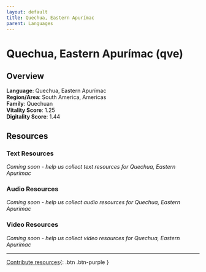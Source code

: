 ```yaml
---
layout: default
title: Quechua, Eastern Apurímac
parent: Languages
---
```


# Quechua, Eastern Apurímac (qve)

## Overview

**Language**: Quechua, Eastern Apurímac  
**Region/Area**: South America, Americas  
**Family**: Quechuan  
**Vitality Score**: 1.25  
**Digitality Score**: 1.44  

## Resources

### Text Resources
*Coming soon - help us collect text resources for Quechua, Eastern Apurímac*

### Audio Resources
*Coming soon - help us collect audio resources for Quechua, Eastern Apurímac*

### Video Resources
*Coming soon - help us collect video resources for Quechua, Eastern Apurímac*

---

[Contribute resources](https://fairtrain.github.io/){: .btn .btn-purple }
